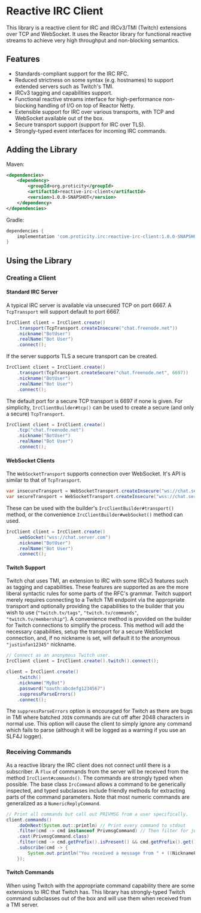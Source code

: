 # Reactive IRC Client
This library is a reactive client for IRC and IRCv3/TMI (Twitch) extensions over TCP and WebSocket. It uses the Reactor
library for functional reactive streams to achieve very high throughput and non-blocking semantics.

## Features
* Standards-compliant support for the IRC RFC.
* Reduced strictness on some syntax (e.g. hostnames) to support extended servers such as Twitch's TMI.
* IRCv3 tagging and capabilities support.
* Functional reactive streams interface for high-performance non-blocking handling of I/O on top of Reactor Netty.
* Extensible support for IRC over various transports, with TCP and WebSocket available out of the box.
* Secure transport support (support for IRC over TLS).
* Strongly-typed event interfaces for incoming IRC commands.

## Adding the Library
Maven:
```xml
<dependencies>
    <dependency>
        <groupId>org.proticity</groupId>
        <artifactId>reactive-irc-client</artifactId>
        <version>1.0.0-SNAPSHOT</version>
    </dependency>
</dependencies>
```

Gradle:
```groovy
dependencies {
    implementation 'com.proticity.irc:reactive-irc-client:1.0.0-SNAPSHOT'
}
```

## Using the Library
### Creating a Client
#### Standard IRC Server
A typical IRC server is available via unsecured TCP on port 6667. A `TcpTransport` will support default to port 6667.

```java
IrcClient client = IrcClient.create()
    .transport(TcpTransport.createInsecure("chat.freenode.net"))
    .nickname("BotUser")
    .realName("Bot User")
    .connect();
```

If the server supports TLS a secure transport can be created.

```java
IrcClient client = IrcClient.create()
    .transport(TcpTransport.createSecure("chat.freenode.net", 6697))
    .nickname("BotUser")
    .realName("Bot User")
    .connect();
```

The default port for a secure TCP transport is 6697 if none is given. For simplicity, `IrcClientBuilder#tcp()` can be
used to create a secure (and only a secure) `TcpTransport`.

```java
IrcClient client = IrcClient.create()
    .tcp("chat.freenode.net")
    .nickname("BotUser")
    .realName("Bot User")
    .connect();
```

#### WebSocket Clients
The `WebSocketTransport` supports connection over WebSocket. It's API is similar to that of `TcpTransport`.

```java
var insecureTransport = WebSocketTransport.createInsecure("ws://chat.server.com");
var secureTransport = WebSocketTransport.createInsecure("wss://chat.server.com");
```

These can be used with the builder's `IrcClientBuilder#transport()` method, or the convenience
`IrcClientBuilder#webSocket()` method can used.

```java
IrcClient client = IrcClient.create()
    .webSocket("wss://chat.server.com")
    .nickname("BotUser")
    .realName("Bot User")
    .connect();
```

#### Twitch Support
Twitch chat uses TMI, an extension to IRC with some IRCv3 features such as tagging and capabilities. These features are
supported as are the more liberal syntactic rules for some parts of the RFC's grammar. Twitch support merely requires
connecting to a Twitch TMI endpoint via the appropriate transport and optionally providing the capabilities to the
builder that you wish to use (`"twitch.tv/tags"`, `"twitch.tv/commands"`, `"twitch.tv/membership"`). A convenience
method is provided on the builder for Twitch connections to simplify the process. This method will add the necessary
capabilities, setup the transport for a secure WebSocket connection, and, if no nickname is set, will default it to
the anonymous `"justinfan12345"` nickname.

```java
// Connect as an anonymous Twitch user.
IrcClient client = IrcClient.create().twitch().connect();

client = IrcClient.create()
    .twitch()
    .nickname("MyBot")
    .password("oauth:abcdefg1234567")
    .suppressParseErrors()
    .connect();
```

The `suppressParseErrors` option is encouraged for Twitch as there are bugs in TMI where batched `JOIN` commands
are cut off after 2048 characters in normal use. This option will cause the client to simply ignore any command which
fails to parse (although it will be logged as a warning if you use an SLF4J logger).

### Receiving Commands
As a reactive library the IRC client does not connect until there is a subscriber. A `Flux` of commands from the server
will be received from the method `IrcClient#commands()`. The commands are strongly typed when possible. The base class
`IrcCommand` allows a command to be generically inspected, and typed subclasses include friendly methods for extracting
parts of the command parameters. Note that most numeric commands are generalized as a `NumericReplyCommand`.

```java
// Print all commands but call out PRIVMSG from a user specifically.
client.commands()
    .doOnNext(System.out::println) // Print every command to stdout
    .filter(cmd -> cmd instanceof PrivmsgCommand) // Then filter for just PRIVMSG
    .cast(PrivmsgCommand.class)
    .filter(cmd -> cmd.getPrefix().isPresent() && cmd.getPrefix().get() instanceof NicknamePrefix)
    .subscribe(cmd -> {
        System.out.println("You received a message from " + ((NicknamePrefix) cmd.getPrefix().get()).getNickname());
    });
```

#### Twitch Commands
When using Twitch with the appropriate command capability there are some extensions to IRC that Twitch has. This
library has strongly-typed Twitch command subclasses out of the box and will use them when received from a TMI server.
